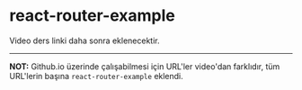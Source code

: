 # react-router-example

Video ders linki daha sonra eklenecektir.

- - -

**NOT:** Github.io üzerinde çalışabilmesi için URL'ler video'dan farklıdır, tüm URL'lerin başına `react-router-example` eklendi.
